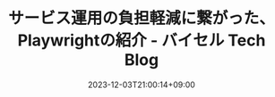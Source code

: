 ---
title: 'サービス運用の負担軽減に繋がった、Playwrightの紹介 - バイセル Tech Blog'
date: 2023-12-03T21:00:14+09:00
draft: false
tags: [playwright]
categories: [Programming]
thumbnail: 'https://cdn-ak.f.st-hatena.com/images/fotolife/b/bst-tech/20231130/20231130195121.png'
isExternal: true
externalLink: "https://tech.buysell-technologies.com/entry/adventcalendar2023-12-03-01"
description: ''
---